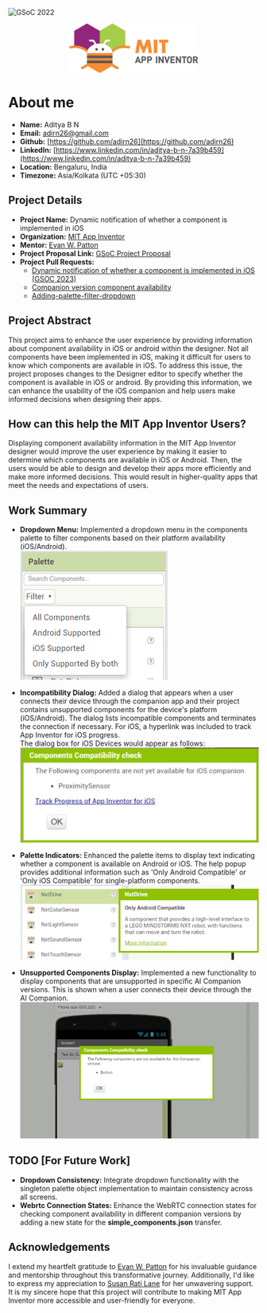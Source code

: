 ![GSoC 2022](https://summerofcode.withgoogle.com/assets/media/logo.svg)

<div style="text-align: center;">
<img src="image-4.png" alt="drawing" height="100" />
</div>

# About me
- **Name:** Aditya B N
- **Email:** [adirn26@gmail.com](adirn26@gmail.com)
- **Github:** [https://github.com/adirn26](https://github.com/adirn26)
- **LinkedIn:** [https://www.linkedin.com/in/aditya-b-n-7a39b459](https://www.linkedin.com/in/aditya-b-n-7a39b459)
- **Location:** Bengaluru, India
- **Timezone:** Asia/Kolkata (UTC +05:30)



## Project Details
- **Project Name:** Dynamic notification of whether a component is implemented in iOS
- **Organization:** [MIT App Inventor](https://github.com/mit-cml)
- **Mentor:** [Evan W. Patton](https://github.com/ewpatton)
- **Project Proposal Link:** [GSoC Project Proposal](https://docs.google.com/document/d/1oFaH2ULEED19wcx4171plxiXtfctRgV0-FU4EkjEIz8/edit?usp=sharing)
- **Project Pull Requests:** 
    - [Dynamic notification of whether a component is implemented in iOS (GSOC 2023)](https://github.com/mit-cml/appinventor-sources/pull/2901)
    - [Companion version component availability](https://github.com/mit-cml/appinventor-sources/pull/2956)
    - [Adding-palette-filter-dropdown](https://github.com/ewpatton/appinventor-sources/pull/15)


## Project Abstract
This project aims to enhance the user experience by providing information about component availability in iOS or android within the designer. Not all components have been implemented in iOS, making it difficult for users to know which components are available in iOS. To address this issue, the project proposes changes to the Designer editor to specify whether the component is available in iOS or android. By providing this information, we can enhance the usability of the iOS companion and help users make informed decisions when designing their apps.

## How can this help the MIT App Inventor Users?
Displaying component availability information in the MIT App Inventor designer would improve the user experience by making it easier to determine which components are available in iOS or Android. Then, the users would be able to design and develop their apps more efficiently and make more informed decisions. This would result in higher-quality apps that meet the needs and expectations of users.

## Work Summary

- **Dropdown Menu:** Implemented a dropdown menu in the components palette to filter components based on their platform availability (iOS/Android).    
![Alt text](image.png)

- **Incompatibility Dialog:** Added a dialog that appears when a user connects their device through the companion app and their project contains unsupported components for the device's platform (iOS/Android). The dialog lists incompatible components and terminates the connection if necessary. For iOS, a hyperlink was included to track App Inventor for iOS progress.  
The dialog box for iOS Devices would appear as follows:    
![Alt text](image-3.png)

- **Palette Indicators:** Enhanced the palette items to display text indicating whether a component is available on Android or iOS. The help popup provides additional information such as 'Only Android Compatible' or 'Only iOS Compatible' for single-platform components.   
![Alt text](image-1.png)

- **Unsupported Components Display:** Implemented a new functionality to display components that are unsupported in specific AI Companion versions. This is shown when a user connects their device through the AI Companion.
  <img src="image-2.png" alt="drawing" width="600"/>

## TODO [For Future Work]
- **Dropdown Consistency:**  Integrate dropdown functionality with the singleton palette object implementation to maintain consistency across all screens.
- **Webrtc Connection States:** Enhance the WebRTC connection states for checking component availability in different companion versions by adding a new state for the **simple_components.json** transfer.

## Acknowledgements

I extend my heartfelt gratitude to [Evan W. Patton](https://github.com/ewpatton) for his invaluable guidance and mentorship throughout this transformative journey. Additionally, I'd like to express my appreciation to  [Susan Rati Lane](https://github.com/SusanRatiLane) for her unwavering support. It is my sincere hope that this project will contribute to making MIT App Inventor more accessible and user-friendly for everyone. 
